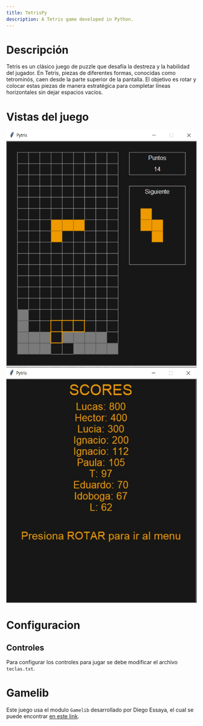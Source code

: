 ```yaml
---
title: TetrisPy
description: A Tetris game developed in Python.
---
```


# Descripción

Tetris es un clásico juego de puzzle que desafía la destreza y la habilidad del jugador. En Tetris, piezas de diferentes formas, conocidas como tetrominós, caen desde la parte superior de la pantalla. El objetivo es rotar y colocar estas piezas de manera estratégica para completar líneas horizontales sin dejar espacios vacíos.

# Vistas del juego
![Jugando](jugando.png)
![Scores](scores.jpg)


# Configuracion

## Controles
Para configurar los controles para jugar se debe modificar el archivo ```teclas.txt```.

# Gamelib
Este juego usa el modulo ```Gamelib``` desarrollado por Diego Essaya, el cual se puede encontrar [en este link](https://github.com/dessaya/python-gamelib).